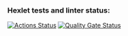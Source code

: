 ### Hexlet tests and linter status:
[![Actions Status](https://github.com/upshevchenko/frontend-project-44/actions/workflows/hexlet-check.yml/badge.svg)](https://github.com/upshevchenko/frontend-project-44/actions)
[![Quality Gate Status](https://sonarcloud.io/api/project_badges/measure?project=upshevchenko_frontend-project-44&metric=alert_status)](https://sonarcloud.io/summary/new_code?id=upshevchenko_frontend-project-44)